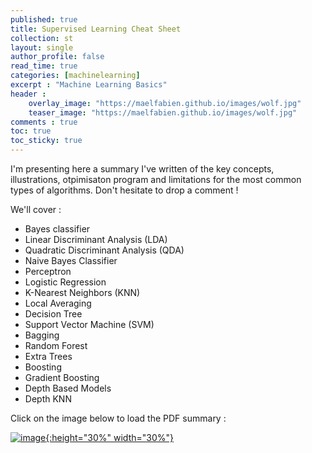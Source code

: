 ```yaml
---
published: true
title: Supervised Learning Cheat Sheet
collection: st
layout: single
author_profile: false
read_time: true
categories: [machinelearning]
excerpt : "Machine Learning Basics"
header :
    overlay_image: "https://maelfabien.github.io/images/wolf.jpg"
    teaser_image: "https://maelfabien.github.io/images/wolf.jpg"
comments : true
toc: true
toc_sticky: true
---
```


I'm presenting here a summary I've written of the key concepts, illustrations, otpimisaton program and limitations for the most common types of algorithms. Don't hesitate to drop a comment !

We'll cover :
- Bayes classifier
- Linear Discriminant Analysis (LDA)
- Quadratic Discriminant Analysis (QDA)
- Naive Bayes Classifier
- Perceptron
- Logistic Regression
- K-Nearest Neighbors (KNN)
- Local Averaging
- Decision Tree
- Support Vector Machine (SVM)
- Bagging
- Random Forest
- Extra Trees
- Boosting
- Gradient Boosting
- Depth Based Models
- Depth KNN

Click on the image below to load the PDF summary : 

<a href="https://github.com/maelfabien/Machine-Learning-Tutorials/blob/master/Images/supervised.pdf">![image](https://maelfabien.github.io/myblog/images/sup.png){:height="30%" width="30%"}</a>

